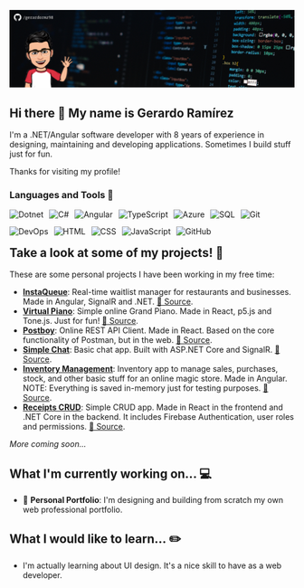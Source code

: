 ![Profile Banner](https://github.com/gerardormz98/gerardormz98/blob/master/github-profile-banner.png?raw=true)

## Hi there 👋 My name is Gerardo Ramírez

I'm a .NET/Angular software developer with 8 years of experience in designing, maintaining and developing applications. Sometimes I build stuff just for fun. 

Thanks for visiting my profile!

### Languages and Tools 🧰

<img align="left" alt="Dotnet" height="30px" style="padding-right:10px;" src="https://cdn.jsdelivr.net/gh/devicons/devicon@latest/icons/dotnetcore/dotnetcore-original.svg" />
<img align="left" alt="C#" height="30px" style="padding-right:10px;" src="https://cdn.jsdelivr.net/gh/devicons/devicon@latest/icons/csharp/csharp-original.svg" />
<img align="left" alt="Angular" height="30px" style="padding-right:10px;" src="https://cdn.jsdelivr.net/gh/devicons/devicon@latest/icons/angularjs/angularjs-plain.svg" />
<img align="left" alt="TypeScript" height="30px" style="padding-right:10px;" src="https://cdn.jsdelivr.net/gh/devicons/devicon@latest/icons/typescript/typescript-plain.svg" />
<img align="left" alt="Azure" height="30px" style="padding-right:10px;" src="https://cdn.jsdelivr.net/gh/devicons/devicon@latest/icons/azure/azure-original.svg" />
<img align="left" alt="SQL" height="30px" style="padding-right:10px;" src="https://cdn.jsdelivr.net/gh/devicons/devicon@latest/icons/azuresqldatabase/azuresqldatabase-original.svg" />
<img align="left" alt="Git" height="30px" style="padding-right:10px;" src="https://cdn.jsdelivr.net/gh/devicons/devicon@latest/icons/git/git-original.svg" />
<img align="left" alt="DevOps" height="30px" style="padding-right:10px;" src="https://cdn.jsdelivr.net/gh/devicons/devicon@latest/icons/azuredevops/azuredevops-original.svg" />
<img align="left" alt="HTML" height="30px" style="padding-right:10px;" src="https://cdn.jsdelivr.net/gh/devicons/devicon@latest/icons/html5/html5-plain.svg" />
<img align="left" alt="CSS" height="30px" style="padding-right:10px;" src="https://cdn.jsdelivr.net/gh/devicons/devicon@latest/icons/css3/css3-plain.svg" />
<img align="left" alt="JavaScript" height="30px" style="padding-right:10px;" src="https://cdn.jsdelivr.net/gh/devicons/devicon@latest/icons/javascript/javascript-plain.svg" />
<img align="left" alt="GitHub" height="30px" style="padding-right:10px;" src="https://cdn.jsdelivr.net/gh/devicons/devicon@latest/icons/github/github-original.svg" />

<br />
<br />

## Take a look at some of my projects! 📖

These are some personal projects I have been working in my free time:

- [**InstaQueue**](https://instaqueue.netlify.app/): Real-time waitlist manager for restaurants and businesses. Made in Angular, SignalR and .NET. [📄 Source](https://github.com/gerardormz98/insta-queue-ui).
- [**Virtual Piano**](https://react-virtual-piano.netlify.app/): Simple online Grand Piano. Made in React, p5.js and Tone.js. Just for fun! [📄 Source](https://github.com/gerardormz98/virtual-piano).
- [**Postboy**](https://postboy-app.netlify.app/): Online REST API Client. Made in React. Based on the core functionality of Postman, but in the web. [📄 Source](https://github.com/gerardormz98/postboy).
- [**Simple Chat**](https://simplechat-web-dev.azurewebsites.net/): Basic chat app. Built with ASP.NET Core and SignalR. [📄 Source](https://github.com/gerardormz98/simplechat).
- [**Inventory Management**](https://my-inventory-management.netlify.app/): Inventory app to manage sales, purchases, stock, and other basic stuff for an online magic store. Made in Angular. NOTE: Everything is saved in-memory just for testing purposes. [📄 Source](https://github.com/gerardormz98/inventory-management).
- [**Receipts CRUD**](https://receipts-crud.netlify.app/): Simple CRUD app. Made in React in the frontend and .NET Core in the backend. It includes Firebase Authentication, user roles and permissions. [📄 Source](https://github.com/gerardormz98/receipts-crud-app).

_More coming soon..._

## What I'm currently working on... 💻

- 📘 **Personal Portfolio**: I'm designing and building from scratch my own web professional portfolio.

## What I would like to learn... ✏️

- I'm actually learning about UI design. It's a nice skill to have as a web developer.
